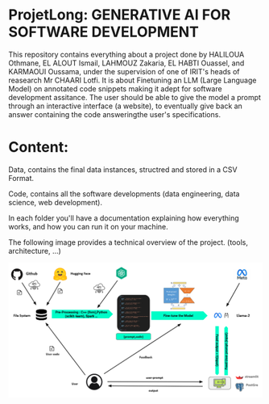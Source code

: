 # ProjetLong: GENERATIVE AI FOR SOFTWARE DEVELOPMENT
This repository contains everything about a project done by HALILOUA Othmane, EL ALOUT Ismail, LAHMOUZ Zakaria, EL HABTI Ouassel, and KARMAOUI Oussama, under the supervision of one of IRIT's heads of reasearch Mr CHAARI Lotfi.
It is about Finetuning an LLM (Large Language Model) on annotated code snippets making it adept for software development assitance. The user should be able to give the model a prompt through an interactive interface (a website), to eventually give back an answer containing the code answeringthe user's specifications.



# Content:
Data, contains the final data instances, structred and stored in a CSV Format.

Code, contains all the software developments (data engineering, data science, web development).

In each folder you'll have a documentation explaining how everything works, and how you can run it on your machine.

The following image provides a technical overview of the project. (tools, architecture, ...)

![Image](overview.png)
